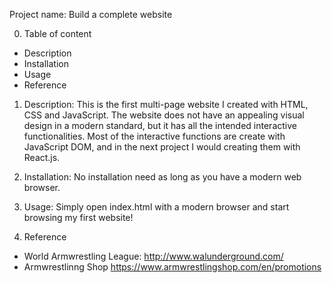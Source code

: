 Project name: Build a complete website

0. Table of content
- Description
- Installation
- Usage
- Reference

1. Description:
This is the first multi-page website I created with HTML, CSS and JavaScript.
The website does not have an appealing visual design in a modern standard, but it has all the intended interactive functionalities.
Most of the interactive functions are create with JavaScript DOM, and in the next project I would creating them with React.js.

2. Installation:
No installation need as long as you have a modern web browser.

3. Usage:
Simply open index.html with a modern browser and start browsing my first website!

4. Reference
- World Armwrestling League:
  http://www.walunderground.com/
- Armwrestlinng Shop
  https://www.armwrestlingshop.com/en/promotions
  
